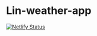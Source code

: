 # Lin-weather-app

[![Netlify Status](https://api.netlify.com/api/v1/badges/0f868194-7bc7-4aa9-86a0-a26acf01bc56/deploy-status)](https://app.netlify.com/sites/lin-weather/deploys)

